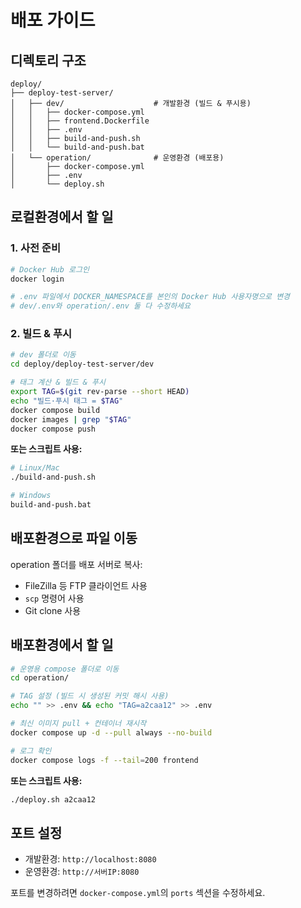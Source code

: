 # 배포 가이드

## 디렉토리 구조
```
deploy/
├── deploy-test-server/
│   ├── dev/                    # 개발환경 (빌드 & 푸시용)
│   │   ├── docker-compose.yml
│   │   ├── frontend.Dockerfile
│   │   ├── .env
│   │   ├── build-and-push.sh
│   │   └── build-and-push.bat
│   └── operation/              # 운영환경 (배포용)
│       ├── docker-compose.yml
│       ├── .env
│       └── deploy.sh
```

## 로컬환경에서 할 일

### 1. 사전 준비
```bash
# Docker Hub 로그인
docker login

# .env 파일에서 DOCKER_NAMESPACE를 본인의 Docker Hub 사용자명으로 변경
# dev/.env와 operation/.env 둘 다 수정하세요
```

### 2. 빌드 & 푸시
```bash
# dev 폴더로 이동
cd deploy/deploy-test-server/dev

# 태그 계산 & 빌드 & 푸시
export TAG=$(git rev-parse --short HEAD)
echo "빌드·푸시 태그 = $TAG"
docker compose build
docker images | grep "$TAG"
docker compose push
```

**또는 스크립트 사용:**
```bash
# Linux/Mac
./build-and-push.sh

# Windows
build-and-push.bat
```

## 배포환경으로 파일 이동

operation 폴더를 배포 서버로 복사:
- FileZilla 등 FTP 클라이언트 사용
- `scp` 명령어 사용
- Git clone 사용

## 배포환경에서 할 일

```bash
# 운영용 compose 폴더로 이동
cd operation/

# TAG 설정 (빌드 시 생성된 커밋 해시 사용)
echo "" >> .env && echo "TAG=a2caa12" >> .env

# 최신 이미지 pull + 컨테이너 재시작
docker compose up -d --pull always --no-build

# 로그 확인
docker compose logs -f --tail=200 frontend
```

**또는 스크립트 사용:**
```bash
./deploy.sh a2caa12
```

## 포트 설정

- 개발환경: `http://localhost:8080`
- 운영환경: `http://서버IP:8080`

포트를 변경하려면 `docker-compose.yml`의 `ports` 섹션을 수정하세요.